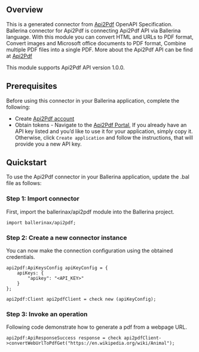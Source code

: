 ## Overview
This is a generated connector from [Api2Pdf](https://www.api2pdf.com/) OpenAPI Specification. Ballerina connector for Api2Pdf is connecting Api2Pdf API via Ballerina language. With this module you can convert HTML and URLs to PDF format, Convert images and Microsoft office documents to PDF format, Combine multiple PDF files into a single PDF. More about the Api2Pdf API can be find at [Api2Pdf](https://www.api2pdf.com/)
 
This module supports Api2Pdf API version 1.0.0.

## Prerequisites
Before using this connector in your Ballerina application, complete the following:
- Create [Api2Pdf account](https://portal.api2pdf.com/register)
- Obtain tokens - Navigate to the [Api2Pdf Portal](https://portal.api2pdf.com/), If you already have an API key listed and you’d like to use it for your application, simply copy it. Otherwise, click `Create application` and follow the instructions, that will provide you a new API key.
 
## Quickstart
To use the Api2Pdf connector in your Ballerina application, update the .bal file as follows:
### Step 1: Import connector
First, import the ballerinax/api2pdf module into the Ballerina project.
```ballerina
import ballerinax/api2pdf;
```
### Step 2: Create a new connector instance
You can now make the connection configuration using the obtained credentials.

```ballerina
api2pdf:ApiKeysConfig apiKeyConfig = {
    apiKeys: {
        "apikey": "<API_KEY>"
    }
};

api2pdf:Client api2pdfClient = check new (apiKeyConfig);
```

### Step 3: Invoke an operation
Following code demonstrate how to generate a pdf from a webpage URL.
```ballerina
api2pdf:ApiResponseSuccess response = check api2pdfClient->convertWebUrlToPdfGet("https://en.wikipedia.org/wiki/Animal");
```
